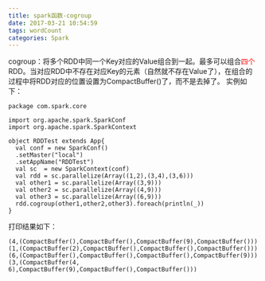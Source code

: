 ```yaml
---
title: spark函数-cogroup
date: 2017-03-21 10:54:59
tags: wordCount
categories: Spark
---
```

cogroup：将多个RDD中同一个Key对应的Value组合到一起。最多可以组合<font color='red'>四个</font>RDD。当对应RDD中不存在对应Key的元素（自然就不存在Value了），在组合的过程中将RDD对应的位置设置为CompactBuffer()了，而不是去掉了。
实例如下：
<!-- more -->
```
package com.spark.core

import org.apache.spark.SparkConf
import org.apache.spark.SparkContext

object RDDTest extends App{
  val conf = new SparkConf()
  .setMaster("local")
  .setAppName("RDDTest")
  val sc  = new SparkContext(conf)
  val rdd = sc.parallelize(Array((1,2),(3,4),(3,6)))
  val other1 = sc.parallelize(Array((3,9)))
  val other2 = sc.parallelize(Array((4,9)))
  val other3 = sc.parallelize(Array((6,9)))
  rdd.cogroup(other1,other2,other3).foreach(println(_))
}
```
打印结果如下：
```
(4,(CompactBuffer(),CompactBuffer(),CompactBuffer(9),CompactBuffer()))
(1,(CompactBuffer(2),CompactBuffer(),CompactBuffer(),CompactBuffer()))
(6,(CompactBuffer(),CompactBuffer(),CompactBuffer(),CompactBuffer(9)))
(3,(CompactBuffer(4, 6),CompactBuffer(9),CompactBuffer(),CompactBuffer()))
```
